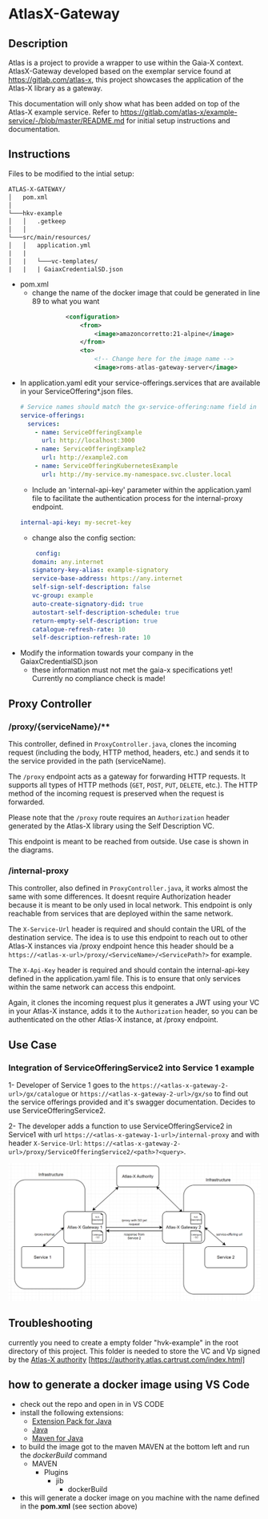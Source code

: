 # AtlasX-Gateway

## Description

Atlas is a project to provide a wrapper to use within the Gaia-X context. 
AtlasX-Gateway developed based on the exemplar service found at https://gitlab.com/atlas-x, this project showcases the application of the Atlas-X library as a gateway. 

This documentation will only show what has been added on top of the Atlas-X example service. 
Refer to https://gitlab.com/atlas-x/example-service/-/blob/master/README.md for initial setup instructions and documentation.

## Instructions

Files to be modified to the intial setup:
```
ATLAS-X-GATEWAY/
│   pom.xml    
│
└───hkv-example
│   │   .getkeep  
│   │
└───src/main/resources/
│   │   application.yml
|   |
│   |   └───vc-templates/
|   |   | GaiaxCredentialSD.json
```
* pom.xml
   * change the name of the docker image that could be generated in line 89 to what you want
```xml
                <configuration>
                    <from>
                        <image>amazoncorretto:21-alpine</image>
                    </from>
                    <to>
                        <!-- Change here for the image name -->
                        <image>roms-atlas-gateway-server</image>
```
* In application.yaml edit your service-offerings.services that are available in your ServiceOffering*.json files.
    ```yml
    # Service names should match the gx-service-offering:name field in the ServiceOffering*.json files as that is only how someone can figure what services you are offering 
    service-offerings:
      services:
        - name: ServiceOfferingExample
          url: http://localhost:3000
        - name: ServiceOfferingExample2
          url: http://example2.com
        - name: ServiceOfferingKubernetesExample
          url: http://my-service.my-namespace.svc.cluster.local
    ```
  *  Include an 'internal-api-key' parameter within the application.yaml file to facilitate the authentication process for the internal-proxy endpoint.
    ```yml
    internal-api-key: my-secret-key
    ```
  * change also the config section:
    ```yml
     config:
    domain: any.internet                                              # change here to your domain
    signatory-key-alias: example-signatory
    service-base-address: https://any.internet                        # change here to corresponding base URL of the service endpoit
    self-sign-self-description: false
    vc-group: example
    auto-create-signatory-did: true
    autostart-self-description-schedule: true
    return-empty-self-description: true
    catalogue-refresh-rate: 10                                        # change here to a smaller value for easier testing
    self-description-refresh-rate: 10                                 # change here to a smaller value for easier testing
    ```  
* Modify the information towards your company in the GaiaxCredentialSD.json
   * these information must not met the gaia-x specifications yet! Currently no compliance check is made!

  
## Proxy Controller

### /proxy/{serviceName}/**

This controller, defined in `ProxyController.java`, clones the incoming request (including the body, HTTP method, headers, etc.) and sends it to the service provided in the path (serviceName).

The `/proxy` endpoint acts as a gateway for forwarding HTTP requests. It supports all types of HTTP methods (`GET`, `POST`, `PUT`, `DELETE`, etc.). The HTTP method of the incoming request is preserved when the request is forwarded.

Please note that the `/proxy` route requires an `Authorization` header generated by the Atlas-X library using the Self Description VC.

This endpoint is meant to be reached from outside. Use case is shown in the diagrams.

### /internal-proxy

This controller, also defined in `ProxyController.java`, it works almost the same with some differences. It doesnt require Authorization header because it is meant to be only used in local network. This endpoint is only reachable from services that are deployed within the same network. 

The `X-Service-Url` header is required and should contain the URL of the destination service. The idea is to use this endpoint to reach out to other Atlas-X instances via /proxy endpoint hence this header should be a `https://<atlas-x-url>/proxy/<ServiceName>/<ServicePath?>` for example.

The `X-Api-Key` header is required and should contain the internal-api-key defined in the application.yaml file. This is to ensure that only services within the same network can access this endpoint.

Again, it clones the incoming request plus it generates a JWT using your VC in your Atlas-X instance, adds it to the `Authorization` header, so you can be authenticated on the other Atlas-X instance, at /proxy endpoint.

## Use Case

### Integration of ServiceOfferingService2 into Service 1 example

1- Developer of Service 1 goes to the `https://<atlas-x-gateway-2-url>/gx/catalogue` or `https://<atlas-x-gateway-2-url>/gx/so` to find out the service offerings provided and it's swagger documentation. Decides to use ServiceOfferingService2.

2- The developer adds a function to use ServiceOfferingService2 in Service1 with url `https://<atlas-x-gateway-1-url>/internal-proxy` and with header `X-Service-Url`: `https://<atlas-x-gateway-2-url>/proxy/ServiceOfferingService2/<path>?<query>`.

<img src="docs/usecase-diagram.png" alt="" />

## Troubleshooting
 currently you need to create a empty folder "hvk-example" in the root directory of this project. This folder is needed to store the VC and Vp signed by the [Atlas-X authority](https://authority.atlas.cartrust.com/index.html) [https://authority.atlas.cartrust.com/index.html]

## how to generate a docker image using VS Code
* check out the repo and open in in VS CODE
* install the following extensions:
   * [Extension Pack for Java](https://marketplace.visualstudio.com/items?itemName=vscjava.vscode-java-pack)
   * [Java](https://marketplace.visualstudio.com/items?itemName=Oracle.oracle-java)
   * [Maven for Java](https://marketplace.visualstudio.com/items?itemName=vscjava.vscode-maven)
*  to build the image got to the maven MAVEN at the bottom left and run the *dockerBuild* command
    * MAVEN
        * Plugins
            * jib
                * dockerBuild
* this will generate a docker image on you machine with the name defined in the **pom.xml** (see section above)
